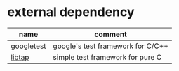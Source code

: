 # external dependency

| name                                        | comment                           |
|---------------------------------------------|-----------------------------------|
| googletest                                  | google's test framework for C/C++ |
| [libtap](https://github.com/zorgnax/libtap) | simple test framework for pure C  |
